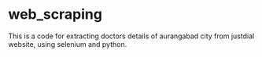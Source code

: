 # web_scraping

This is a code for extracting doctors details of aurangabad city from justdial website,
using selenium and python.
